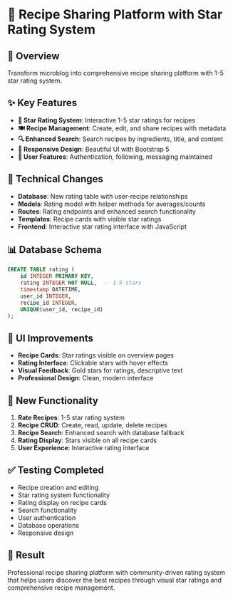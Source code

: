 # 🍳 Recipe Sharing Platform with Star Rating System

## 🎯 Overview
Transform microblog into comprehensive recipe sharing platform with 1-5 star rating system.

## ✨ Key Features
- **🌟 Star Rating System**: Interactive 1-5 star ratings for recipes
- **🍽️ Recipe Management**: Create, edit, and share recipes with metadata
- **🔍 Enhanced Search**: Search recipes by ingredients, title, and content
- **📱 Responsive Design**: Beautiful UI with Bootstrap 5
- **👥 User Features**: Authentication, following, messaging maintained

## 🔧 Technical Changes
- **Database**: New rating table with user-recipe relationships
- **Models**: Rating model with helper methods for averages/counts
- **Routes**: Rating endpoints and enhanced search functionality
- **Templates**: Recipe cards with visible star ratings
- **Frontend**: Interactive star rating interface with JavaScript

## 📊 Database Schema
```sql
CREATE TABLE rating (
    id INTEGER PRIMARY KEY,
    rating INTEGER NOT NULL,  -- 1-5 stars
    timestamp DATETIME,
    user_id INTEGER,
    recipe_id INTEGER,
    UNIQUE(user_id, recipe_id)
);
```

## 🎨 UI Improvements
- **Recipe Cards**: Star ratings visible on overview pages
- **Rating Interface**: Clickable stars with hover effects
- **Visual Feedback**: Gold stars for ratings, descriptive text
- **Professional Design**: Clean, modern interface

## 🚀 New Functionality
1. **Rate Recipes**: 1-5 star rating system
2. **Recipe CRUD**: Create, read, update, delete recipes
3. **Recipe Search**: Enhanced search with database fallback
4. **Rating Display**: Stars visible on all recipe cards
5. **User Experience**: Interactive rating interface

## ✅ Testing Completed
- Recipe creation and editing
- Star rating system functionality
- Rating display on recipe cards
- Search functionality
- User authentication
- Database operations
- Responsive design

## 🎉 Result
Professional recipe sharing platform with community-driven rating system that helps users discover the best recipes through visual star ratings and comprehensive recipe management.